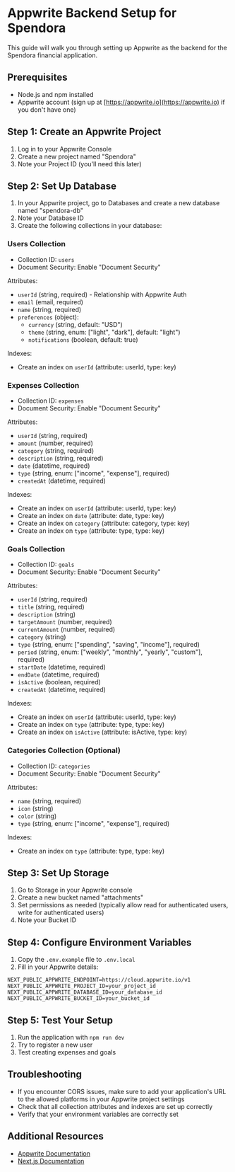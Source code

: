 # Appwrite Backend Setup for Spendora

This guide will walk you through setting up Appwrite as the backend for the Spendora financial application.

## Prerequisites

- Node.js and npm installed
- Appwrite account (sign up at [https://appwrite.io](https://appwrite.io) if you don't have one)

## Step 1: Create an Appwrite Project

1. Log in to your Appwrite Console
2. Create a new project named "Spendora"
3. Note your Project ID (you'll need this later)

## Step 2: Set Up Database

1. In your Appwrite project, go to Databases and create a new database named "spendora-db"
2. Note your Database ID
3. Create the following collections in your database:

### Users Collection

- Collection ID: `users`
- Document Security: Enable "Document Security"

Attributes:
- `userId` (string, required) - Relationship with Appwrite Auth
- `email` (email, required)
- `name` (string, required)
- `preferences` (object):
  - `currency` (string, default: "USD")
  - `theme` (string, enum: ["light", "dark"], default: "light")
  - `notifications` (boolean, default: true)

Indexes:
- Create an index on `userId` (attribute: userId, type: key)

### Expenses Collection

- Collection ID: `expenses`
- Document Security: Enable "Document Security"

Attributes:
- `userId` (string, required)
- `amount` (number, required)
- `category` (string, required)
- `description` (string, required)
- `date` (datetime, required)
- `type` (string, enum: ["income", "expense"], required)
- `createdAt` (datetime, required)

Indexes:
- Create an index on `userId` (attribute: userId, type: key)
- Create an index on `date` (attribute: date, type: key)
- Create an index on `category` (attribute: category, type: key)
- Create an index on `type` (attribute: type, type: key)

### Goals Collection

- Collection ID: `goals`
- Document Security: Enable "Document Security"

Attributes:
- `userId` (string, required)
- `title` (string, required)
- `description` (string)
- `targetAmount` (number, required)
- `currentAmount` (number, required)
- `category` (string)
- `type` (string, enum: ["spending", "saving", "income"], required)
- `period` (string, enum: ["weekly", "monthly", "yearly", "custom"], required)
- `startDate` (datetime, required)
- `endDate` (datetime, required)
- `isActive` (boolean, required)
- `createdAt` (datetime, required)

Indexes:
- Create an index on `userId` (attribute: userId, type: key)
- Create an index on `type` (attribute: type, type: key)
- Create an index on `isActive` (attribute: isActive, type: key)

### Categories Collection (Optional)

- Collection ID: `categories`
- Document Security: Enable "Document Security"

Attributes:
- `name` (string, required)
- `icon` (string)
- `color` (string)
- `type` (string, enum: ["income", "expense"], required)

Indexes:
- Create an index on `type` (attribute: type, type: key)

## Step 3: Set Up Storage

1. Go to Storage in your Appwrite console
2. Create a new bucket named "attachments"
3. Set permissions as needed (typically allow read for authenticated users, write for authenticated users)
4. Note your Bucket ID

## Step 4: Configure Environment Variables

1. Copy the `.env.example` file to `.env.local`
2. Fill in your Appwrite details:

```
NEXT_PUBLIC_APPWRITE_ENDPOINT=https://cloud.appwrite.io/v1
NEXT_PUBLIC_APPWRITE_PROJECT_ID=your_project_id
NEXT_PUBLIC_APPWRITE_DATABASE_ID=your_database_id
NEXT_PUBLIC_APPWRITE_BUCKET_ID=your_bucket_id
```

## Step 5: Test Your Setup

1. Run the application with `npm run dev`
2. Try to register a new user
3. Test creating expenses and goals

## Troubleshooting

- If you encounter CORS issues, make sure to add your application's URL to the allowed platforms in your Appwrite project settings
- Check that all collection attributes and indexes are set up correctly
- Verify that your environment variables are correctly set

## Additional Resources

- [Appwrite Documentation](https://appwrite.io/docs)
- [Next.js Documentation](https://nextjs.org/docs)